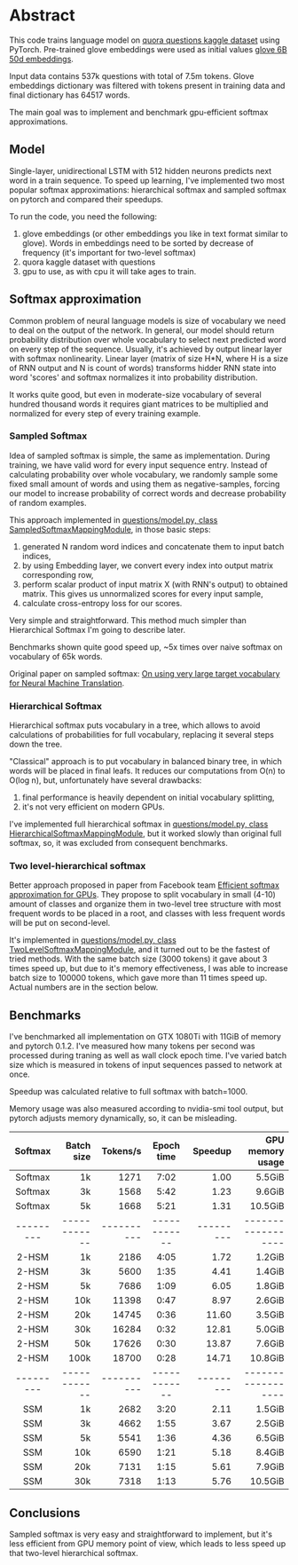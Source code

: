 # Abstract

This code trains language model on [quora questions kaggle dataset](https://www.kaggle.com/c/quora-question-pairs) 
using PyTorch. Pre-trained glove embeddings were used as initial values [glove 6B 50d embeddings](https://nlp.stanford.edu/projects/glove/). 

Input data contains 537k questions with total of 7.5m tokens. Glove embeddings dictionary was filtered with tokens 
present in training data and final dictionary has 64517 words. 

The main goal was to implement and benchmark gpu-efficient softmax approximations.

## Model

Single-layer, unidirectional LSTM with 512 hidden neurons predicts next word in a train sequence. To speed up learning, 
I've implemented two most popular softmax approximations: hierarchical softmax and sampled softmax on pytorch and 
compared their speedups.  

To run the code, you need the following:
1. glove embeddings (or other embeddings you like in text format similar to glove). Words in embeddings need to be 
sorted by decrease of frequency (it's important for two-level softmax)
2. quora kaggle dataset with questions
3. gpu to use, as with cpu it will take ages to train.

## Softmax approximation

Common problem of neural language models is size of vocabulary we need to deal on the output of the network. 
In general, our model should return probability distribution over whole vocabulary to select next predicted word on 
every step of the sequence. Usually, it's achieved by output linear layer with softmax nonlinearity. Linear layer 
(matrix of size H*N, where H is a size of RNN output and N is count of words) transforms hidder RNN state into word 
'scores' and softmax normalizes it into probability distribution.

It works quite good, but even in moderate-size vocabulary of several hundred thousand words it requires giant matrices
to be multiplied and normalized for every step of every training example.  

### Sampled Softmax

Idea of sampled softmax is simple, the same as implementation. During training, we have valid word for every input 
sequence entry. Instead of calculating probability over whole vocabulary, we randomly sample some fixed small amount of 
words and using them as negative-samples, forcing our model to increase probability of correct words and decrease 
probability of random examples. 

This approach implemented in [questions/model.py, class SampledSoftmaxMappingModule](https://github.com/Shmuma/pytorch_tests/blob/master/pract_rl/hw6.5/questions/questions/model.py#L262), 
in those basic steps:
1. generated N random word indices and concatenate them to input batch indices,
2. by using Embedding layer, we convert every index into output matrix corresponding row,
3. perform scalar product of input matrix X (with RNN's output) to obtained matrix. This gives us unnormalized scores for every input sample,
4. calculate cross-entropy loss for our scores.

Very simple and straightforward. This method much simpler than Hierarchical Softmax I'm going to describe later. 

Benchmarks shown quite good speed up, ~5x times over naive softmax on vocabulary of 65k words.

Original paper on sampled softmax: [On using very large target vocabulary for Neural Machine Translation](https://arxiv.org/abs/1412.2007).

### Hierarchical Softmax

Hierarchical softmax puts vocabulary in a tree, which allows to avoid calculations of probabilities for full vocabulary,
replacing it several steps down the tree.

"Classical" approach is to put vocabulary in balanced binary tree, in which words will be placed in final leafs. 
It reduces our computations from O(n) to O(log n), but, unfortunately have several drawbacks:

1. final performance is heavily dependent on initial vocabulary splitting,
2. it's not very efficient on modern GPUs.

I've implemented full hierarchical softmax in [questions/model.py, class HierarchicalSoftmaxMappingModule](https://github.com/Shmuma/pytorch_tests/blob/master/pract_rl/hw6.5/questions/questions/model.py#L83),
but it worked slowly than original full softmax, so, it was excluded from consequent benchmarks.

### Two level-hierarchical softmax   

Better approach proposed in paper from Facebook team [Efficient softmax approximation for GPUs](https://arxiv.org/abs/1609.04309).
They propose to split vocabulary in small (4-10) amount of classes and organize them in two-level tree structure
with most frequent words to be placed in a root, and classes with less frequent words will be put on second-level.

It's implemented in [questions/model.py, class TwoLevelSoftmaxMappingModule](https://github.com/Shmuma/pytorch_tests/blob/master/pract_rl/hw6.5/questions/questions/model.py#L142), 
and it turned out to be the fastest of tried methods. With the same batch size (3000 tokens) it gave about 3 times speed up, but
due to it's memory effectiveness, I was able to increase batch size to 100000 tokens, which gave more than 11 times speed up.
Actual numbers are in the section below. 

## Benchmarks

I've benchmarked all implementation on GTX 1080Ti with 11GiB of memory and pytorch 0.1.2. I've measured how many tokens 
per second was processed during traning as well as wall clock epoch time. I've varied batch size which is measured in 
tokens of input sequences passed to network at once.

Speedup was calculated relative to full softmax with batch=1000.
 
Memory usage was also measured according to nvidia-smi tool output, but pytorch adjusts memory dynamically, so, it can be
misleading.

| Softmax | Batch size | Tokens/s | Epoch time | Speedup | GPU memory usage |
|:-------:|-----------:|---------:|:----------:|--------:|-----------------:|
| Softmax | 1k         | 1271     | 7:02       | 1.00    | 5.5GiB           |
| Softmax | 3k         | 1568     | 5:42       | 1.23    | 9.6GiB           |
| Softmax | 5k         | 1668     | 5:21       | 1.31    | 10.5GiB          |
|---------|------------|----------|------------|---------|------------------|
| 2-HSM   | 1k         | 2186     | 4:05       | 1.72    | 1.2GiB           |  
| 2-HSM   | 3k         | 5600     | 1:35       | 4.41    | 1.4GiB           |  
| 2-HSM   | 5k         | 7686     | 1:09       | 6.05    | 1.8GiB           |  
| 2-HSM   | 10k        | 11398    | 0:47       | 8.97    | 2.6GiB           |  
| 2-HSM   | 20k        | 14745    | 0:36       | 11.60   | 3.5GiB           |  
| 2-HSM   | 30k        | 16284    | 0:32       | 12.81   | 5.0GiB           |  
| 2-HSM   | 50k        | 17626    | 0:30       | 13.87   | 7.6GiB           |  
| 2-HSM   | 100k       | 18700    | 0:28       | 14.71   | 10.8GiB          |  
|---------|------------|----------|------------|---------|------------------|
| SSM     | 1k         | 2682     | 3:20       | 2.11    | 1.5GiB           |
| SSM     | 3k         | 4662     | 1:55       | 3.67    | 2.5GiB           |
| SSM     | 5k         | 5541     | 1:36       | 4.36    | 6.5GiB           |
| SSM     | 10k        | 6590     | 1:21       | 5.18    | 8.4GiB           |
| SSM     | 20k        | 7131     | 1:15       | 5.61    | 7.9GiB           |
| SSM     | 30k        | 7318    |  1:13      |  5.76    | 10.5GiB          |

## Conclusions

Sampled softmax is very easy and straightforward to implement, but it's less efficient from GPU memory point of view,
which leads to less speed up that two-level hierarchical softmax.  

